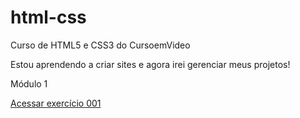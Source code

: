 # html-css
 Curso de HTML5 e CSS3 do CursoemVideo

 Estou aprendendo a criar sites e agora irei gerenciar meus projetos!

 Módulo 1
 
 <a href="https://juliafclima.github.io/html-css/exercicios/ex001/index.html" target="_blank">Acessar exercício 001</a>

